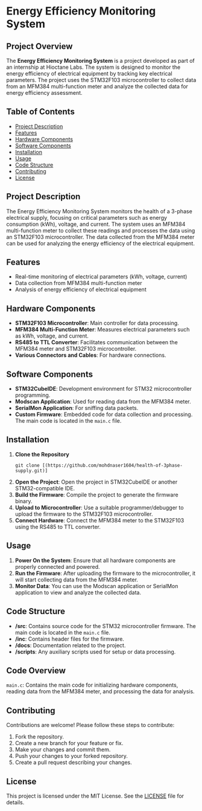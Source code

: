 <!DOCTYPE html>
<html lang="en">
<head>
    <meta charset="UTF-8">
    <meta name="viewport" content="width=device-width, initial-scale=1.0">
    <title><strong>Health of 3phase supply </strong></title>
</head>
<body>

<h1>Energy Efficiency Monitoring System</h1>

<h2>Project Overview</h2>
<p>
    The <strong>Energy Efficiency Monitoring System</strong> is a project developed as part of an internship at Hioctane Labs. The system is designed to monitor the energy efficiency of electrical equipment by tracking key electrical parameters. The project uses the STM32F103 microcontroller to collect data from an MFM384 multi-function meter and analyze the collected data for energy efficiency assessment.
</p>

<h2>Table of Contents</h2>
<ul>
    <li><a href="#project-description">Project Description</a></li>
    <li><a href="#features">Features</a></li>
    <li><a href="#hardware-components">Hardware Components</a></li>
    <li><a href="#software-components">Software Components</a></li>
    <li><a href="#installation">Installation</a></li>
    <li><a href="#usage">Usage</a></li>
    <li><a href="#code-structure">Code Structure</a></li>
    <li><a href="#contributing">Contributing</a></li>
    <li><a href="#license">License</a></li>
   
</ul>

<h2 id="project-description">Project Description</h2>
<p>
    The Energy Efficiency Monitoring System monitors the health of a 3-phase electrical supply, focusing on critical parameters such as energy consumption (kWh), voltage, and current. The system uses an MFM384 multi-function meter to collect these readings and processes the data using an STM32F103 microcontroller. The data collected from the MFM384 meter can be used for analyzing the energy efficiency of the electrical equipment.
</p>

<h2 id="features">Features</h2>
<ul>
    <li>Real-time monitoring of electrical parameters (kWh, voltage, current)</li>
    <li>Data collection from MFM384 multi-function meter</li>
    <li>Analysis of energy efficiency of electrical equipment</li>
</ul>

<h2 id="hardware-components">Hardware Components</h2>
<ul>
    <li><strong>STM32F103 Microcontroller</strong>: Main controller for data processing.</li>
    <li><strong>MFM384 Multi-Function Meter</strong>: Measures electrical parameters such as kWh, voltage, and current.</li>
    <li><strong>RS485 to TTL Converter</strong>: Facilitates communication between the MFM384 meter and STM32F103 microcontroller.</li>
    <li><strong>Various Connectors and Cables</strong>: For hardware connections.</li>
</ul>

<h2 id="software-components">Software Components</h2>
<ul>
    <li><strong>STM32CubeIDE</strong>: Development environment for STM32 microcontroller programming.</li>
    <li><strong>Modscan Application</strong>: Used for reading data from the MFM384 meter.</li>
    <li><strong>SerialMon Application</strong>: For sniffing data packets.</li>
    <li><strong>Custom Firmware</strong>: Embedded code for data collection and processing. The main code is located in the <code>main.c</code> file.</li>
</ul>

<h2 id="installation">Installation</h2>
<ol>
    <li>
        <strong>Clone the Repository</strong>
        <pre><code>git clone [(https://github.com/mohdnaser1604/health-of-3phase-supply.git)]</code></pre>
    </li>
    <li><strong>Open the Project</strong>: Open the project in STM32CubeIDE or another STM32-compatible IDE.</li>
    <li><strong>Build the Firmware</strong>: Compile the project to generate the firmware binary.</li>
    <li><strong>Upload to Microcontroller</strong>: Use a suitable programmer/debugger to upload the firmware to the STM32F103 microcontroller.</li>
    <li><strong>Connect Hardware</strong>: Connect the MFM384 meter to the STM32F103 using the RS485 to TTL converter.</li>
</ol>

<h2 id="usage">Usage</h2>
<ol>
    <li><strong>Power On the System</strong>: Ensure that all hardware components are properly connected and powered.</li>
    <li><strong>Run the Firmware</strong>: After uploading the firmware to the microcontroller, it will start collecting data from the MFM384 meter.</li>
    <li><strong>Monitor Data</strong>: You can use the Modscan application or SerialMon application to view and analyze the collected data.</li>
</ol>

<h2 id="code-structure">Code Structure</h2>
<ul>
    <li><strong>/src</strong>: Contains source code for the STM32 microcontroller firmware. The main code is located in the <code>main.c</code> file.</li>
    <li><strong>/inc</strong>: Contains header files for the firmware.</li>
    <li><strong>/docs</strong>: Documentation related to the project.</li>
    <li><strong>/scripts</strong>: Any auxiliary scripts used for setup or data processing.</li>
</ul>

<h2 id="code-overview">Code Overview</h2>
<p>
    <code>main.c</code>: Contains the main code for initializing hardware components, reading data from the MFM384 meter, and processing the data for analysis.
</p>

<h2 id="contributing">Contributing</h2>
<p>
    Contributions are welcome! Please follow these steps to contribute:
</p>
<ol>
    <li>Fork the repository.</li>
    <li>Create a new branch for your feature or fix.</li>
    <li>Make your changes and commit them.</li>
    <li>Push your changes to your forked repository.</li>
    <li>Create a pull request describing your changes.</li>
</ol>

<h2 id="license">License</h2>
<p>
    This project is licensed under the MIT License. See the <a href="LICENSE">LICENSE</a> file for details.
</p>


</body>
</html>
